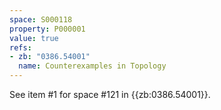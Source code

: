 ```yaml
---
space: S000118
property: P000001
value: true
refs:
- zb: "0386.54001"
  name: Counterexamples in Topology
---
```


See item #1 for space #121 in {{zb:0386.54001}}.
